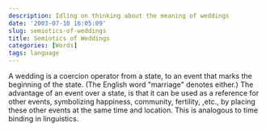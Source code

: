 ```yaml
---
description: Idling on thinking about the meaning of weddings
date: '2003-07-10 16:05:09'
slug: semiotics-of-weddings
title: Semiotics of Weddings
categories: [Words]
tags: language
---
```


A wedding is a coercion operator from a state, to an event that marks the beginning of the state.  (The English word "marriage" denotes either.)  The advantage of an event over a state, is that it can be used as a reference for other events, symbolizing happiness, community, fertility, ,etc., by placing these other events at the same time and location.  This is analogous to time binding in linguistics.
